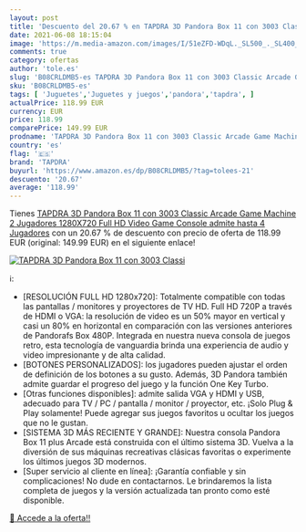 ```yaml
---
layout: post
title: 'Descuento del 20.67 % en TAPDRA 3D Pandora Box 11 con 3003 Classi'
date: 2021-06-08 18:15:04
image: 'https://m.media-amazon.com/images/I/51eZFD-WDqL._SL500_._SL400_.jpg'
comments: true
category: ofertas
author: 'tole.es'
slug: 'B08CRLDMB5-es TAPDRA 3D Pandora Box 11 con 3003 Classic Arcade Game...'
sku: 'B08CRLDMB5-es'
tags: [ 'Juguetes','Juguetes y juegos','pandora','tapdra', ]
actualPrice: 118.99 EUR
currency: EUR
price: 118.99
comparePrice: 149.99 EUR
prodname: 'TAPDRA 3D Pandora Box 11 con 3003 Classic Arcade Game Machine 2 Jugadores 1280X720 Full HD Video Game Console  admite hasta 4 Jugadores'
country: 'es'
flag: '🇪🇸'
brand: 'TAPDRA'
buyurl: 'https://www.amazon.es/dp/B08CRLDMB5/?tag=tolees-21'
descuento: '20.67'
average: '118.99'
---
```


Tienes [TAPDRA 3D Pandora Box 11 con 3003 Classic Arcade Game Machine 2 Jugadores 1280X720 Full HD Video Game Console  admite hasta 4 Jugadores](https://www.amazon.es/dp/B08CRLDMB5/?tag=tolees-21) con un 20.67 % de descuento con precio de oferta de 118.99 EUR (original: 149.99 EUR) en el siguiente enlace!

[![TAPDRA 3D Pandora Box 11 con 3003 Classi](https://m.media-amazon.com/images/I/51eZFD-WDqL._SL500_._SL400_.jpg)](https://www.amazon.es/dp/B08CRLDMB5/?tag=tolees-21)

ℹ️:

- [RESOLUCIÓN FULL HD 1280x720]: Totalmente compatible con todas las pantallas / monitores y proyectores de TV HD. Full HD 720P a través de HDMI o VGA: la resolución de video es un 50% mayor en vertical y casi un 80% en horizontal en comparación con las versiones anteriores de Pandorafs Box 480P. Integrada en nuestra nueva consola de juegos retro, esta tecnología de vanguardia brinda una experiencia de audio y video impresionante y de alta calidad.
- [BOTONES PERSONALIZADOS]: los jugadores pueden ajustar el orden de definición de los botones a su gusto. Además, 3D Pandora también admite guardar el progreso del juego y la función One Key Turbo.
- [Otras funciones disponibles]: admite salida VGA y HDMI y USB, adecuado para TV / PC / pantalla / monitor / proyector, etc. ¡Solo Plug & Play solamente! Puede agregar sus juegos favoritos u ocultar los juegos que no le gustan.
- [SISTEMA 3D MÁS RECIENTE Y GRANDE]: Nuestra consola Pandora Box 11 plus Arcade está construida con el último sistema 3D. Vuelva a la diversión de sus máquinas recreativas clásicas favoritas o experimente los últimos juegos 3D modernos.
- [Super servicio al cliente en línea]: ¡Garantía confiable y sin complicaciones! No dude en contactarnos. Le brindaremos la lista completa de juegos y la versión actualizada tan pronto como esté disponible.

[🛒 Accede a la oferta!!](https://www.amazon.es/dp/B08CRLDMB5/?tag=tolees-21)
